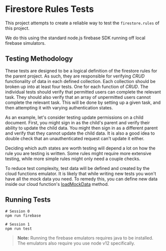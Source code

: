 # Firestore Rules Tests

This project attempts to create a reliable way to test the `firestore.rules` of this project.

We do this using the standard node.js firebase SDK running off local firebase simulators.

## Testing Methodology

These tests are designed to be a logical definition of the firestore rules for the parent project.
As such, they are responsible for verifying _CRUD_ functionality of data in each defined collection.
Each collection should be broken up into at least four tests. One for each function of _CRUD_.
The individual tests should verify that permitted users can complete the relevant task.
They should also verify that an array of unpermitted users cannot complete the relevant task.
This will be done by setting up a given task, and then attempting it with varying authentication states.

As an example, let's consider testing update permissions on a child document.
First, you might sign in as the child's parent and verify their ability to update the child data.
You might then sign in as a different parent and verify that they cannot update the child data.
It is also a good idea to double check that an unauthenticated request can't update it either.

Deciding which auth states are worth testing will depend a lot on how the rule you are testing is written.
Some rules might require more extensive testing, while more simple rules might only need a couple checks.

To reduce test complexity, test data will be defined and created by the cloud functions emulator.
It is likely that while writing new tests you won't have all the mock data you need.
To remedy this, you can define new data inside our cloud function's [loadMockData](https://github.com/codecontest-org/app/blob/55913a8add0909d6a319bca9c3cc38d6bce84110/functions/utils/firestore.js#L11) method. 

## Running Tests

```
# Session 0
npm run firebase

# Session 1
npm run test
```

> **Note:** Running the firebase emulators requires java to be installed.
> The emulators also require you use node v12 specifically.
